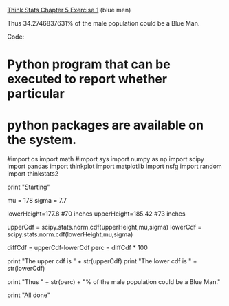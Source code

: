 [Think Stats Chapter 5 Exercise 1](http://greenteapress.com/thinkstats2/html/thinkstats2006.html#toc50) (blue men)

Thus 34.2746837631% of the male population could be a Blue Man.

Code:

# Python program that can be executed to report whether particular
# python packages are available on the system.

#import os
import math
#import sys
import numpy as np
import scipy
import pandas
import thinkplot
import matplotlib
import nsfg
import random
import thinkstats2

print "Starting"

mu = 178
sigma = 7.7

lowerHeight=177.8 #70 inches
upperHeight=185.42 #73 inches

upperCdf = scipy.stats.norm.cdf(upperHeight,mu,sigma)
lowerCdf = scipy.stats.norm.cdf(lowerHeight,mu,sigma)

diffCdf = upperCdf-lowerCdf
perc = diffCdf * 100

print "The upper cdf is " + str(upperCdf)
print "The lower cdf is " + str(lowerCdf)

print "Thus " + str(perc) + "% of the male population could be a Blue Man."

print "All done"

